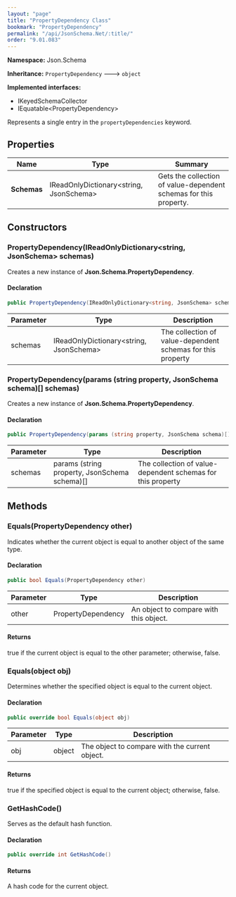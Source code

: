 ```yaml
---
layout: "page"
title: "PropertyDependency Class"
bookmark: "PropertyDependency"
permalink: "/api/JsonSchema.Net/:title/"
order: "9.01.083"
---
```

**Namespace:** Json.Schema

**Inheritance:**
`PropertyDependency`
 🡒 
`object`

**Implemented interfaces:**

- IKeyedSchemaCollector
- IEquatable\<PropertyDependency\>

Represents a single entry in the `propertyDependencies` keyword.

## Properties

| Name | Type | Summary |
|---|---|---|
| **Schemas** | IReadOnlyDictionary\<string, JsonSchema\> | Gets the collection of value-dependent schemas for this property. |

## Constructors

### PropertyDependency(IReadOnlyDictionary\<string, JsonSchema\> schemas)

Creates a new instance of **Json.Schema.PropertyDependency**.

#### Declaration

```c#
public PropertyDependency(IReadOnlyDictionary<string, JsonSchema> schemas)
```

| Parameter | Type | Description |
|---|---|---|
| schemas | IReadOnlyDictionary\<string, JsonSchema\> | The collection of value-dependent schemas for this property |


### PropertyDependency(params (string property, JsonSchema schema)[] schemas)

Creates a new instance of **Json.Schema.PropertyDependency**.

#### Declaration

```c#
public PropertyDependency(params (string property, JsonSchema schema)[] schemas)
```

| Parameter | Type | Description |
|---|---|---|
| schemas | params (string property, JsonSchema schema)[] | The collection of value-dependent schemas for this property |


## Methods

### Equals(PropertyDependency other)

Indicates whether the current object is equal to another object of the same type.

#### Declaration

```c#
public bool Equals(PropertyDependency other)
```

| Parameter | Type | Description |
|---|---|---|
| other | PropertyDependency | An object to compare with this object. |


#### Returns

true if the current object is equal to the <paramref name="other">other</paramref> parameter; otherwise, false.

### Equals(object obj)

Determines whether the specified object is equal to the current object.

#### Declaration

```c#
public override bool Equals(object obj)
```

| Parameter | Type | Description |
|---|---|---|
| obj | object | The object to compare with the current object. |


#### Returns

true if the specified object  is equal to the current object; otherwise, false.

### GetHashCode()

Serves as the default hash function.

#### Declaration

```c#
public override int GetHashCode()
```


#### Returns

A hash code for the current object.

